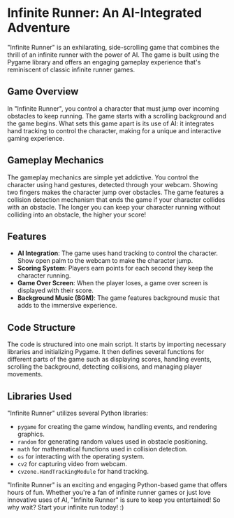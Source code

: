 # Infinite Runner: An AI-Integrated Adventure

"Infinite Runner" is an exhilarating, side-scrolling game that combines the thrill of an infinite runner with the power of AI. The game is built using the Pygame library and offers an engaging gameplay experience that's reminiscent of classic infinite runner games.

## Game Overview

In "Infinite Runner", you control a character that must jump over incoming obstacles to keep running. The game starts with a scrolling background and the game begins. What sets this game apart is its use of AI: it integrates hand tracking to control the character, making for a unique and interactive gaming experience.

## Gameplay Mechanics

The gameplay mechanics are simple yet addictive. You control the character using hand gestures, detected through your webcam. Showing two fingers makes the character jump over obstacles. The game features a collision detection mechanism that ends the game if your character collides with an obstacle. The longer you can keep your character running without colliding into an obstacle, the higher your score!

## Features

- **AI Integration**: The game uses hand tracking to control the character. Show open palm to the webcam to make the character jump.
- **Scoring System**: Players earn points for each second they keep the character running.
- **Game Over Screen**: When the player loses, a game over screen is displayed with their score.
- **Background Music (BGM)**: The game features background music that adds to the immersive experience.

## Code Structure

The code is structured into one main script. It starts by importing necessary libraries and initializing Pygame. It then defines several functions for different parts of the game such as displaying scores, handling events, scrolling the background, detecting collisions, and managing player movements.

## Libraries Used

"Infinite Runner" utilizes several Python libraries:
- `pygame` for creating the game window, handling events, and rendering graphics.
- `random` for generating random values used in obstacle positioning.
- `math` for mathematical functions used in collision detection.
- `os` for interacting with the operating system.
- `cv2` for capturing video from webcam.
- `cvzone.HandTrackingModule` for hand tracking.

"Infinite Runner" is an exciting and engaging Python-based game that offers hours of fun. Whether you're a fan of infinite runner games or just love innovative uses of AI, "Infinite Runner" is sure to keep you entertained! So why wait? Start your infinite run today! :)
